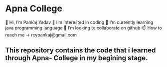 <h1>Apna College</h1>
<p1> 👋 Hi, I’m Pankaj Yadav </p1>
<p2> 👀 I’m interested in coding </p1>
<p3> 🌱 I’m currently learning java programming language </p3>
<p4> 💞️ I’m looking to collaborate on github </p4>
<p5> 📫 How to reach me -> rcypankaj@gmail.com </p5>
<h2> This repository contains the code that i learned through Apna- College in my begining stage.</h2>
